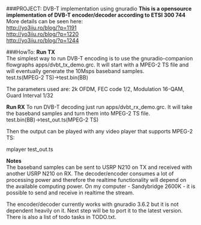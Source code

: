 ###PROJECT: DVB-T implementation using gnuradio
**This is a opensource implementation of DVB-T encoder/decoder according to ETSI 300 744**  
More details can be seen here:  
http://yo3iiu.ro/blog/?p=1191  
http://yo3iiu.ro/blog/?p=1220  
http://yo3iiu.ro/blog/?p=1244  


###HowTo:
**Run TX**   
The simplest way to run DVB-T encoding is to use the gnuradio-companion flowgraphs apps/dvbt_tx_demo.grc. It will start with a MPEG-2 TS file and will eventually generate the 10Msps baseband samples.  
test.ts(MPEG-2 TS)->test.bin(BB)  

The parameters used are: 2k OFDM, FEC code 1/2, Modulation 16-QAM, Guard Interval 1/32

**Run RX** 
To run DVB-T decoding just run apps/dvbt_rx_demo.grc. It will take the baseband samples and turn them into MPEG-2 TS file.  
test.bin(BB)->test_out.ts(MPEG-2 TS)  

Then the output can be played with any video player that supports MPEG-2 TS:  

mplayer test_out.ts  

**Notes**  
The baseband samples can be sent to USRP N210 on TX and received with another USRP N210 on RX. The decoder/encoder consumes a lot of processing power and therefore the realtime functionality will depend on the available computing power. On my computer - Sandybridge 2600K - it is possible to send and receive in realtime the stream.  

The encoder/decoder currently works with gnuradio 3.6.2 but it is not dependent heavily on it. Next step will be to port it to the latest version. There is also a list of todo tasks in TODO.txt.  



